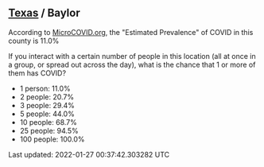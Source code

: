 
## [Texas](/united-states/texas) / Baylor

According to [MicroCOVID.org](http://microcovid.org),
the "Estimated Prevalence" of COVID in this county is 11.0%

If you interact with a certain number of people in this location
(all at once in a group, or spread out across the day), what is the chance that
1 or more of them has COVID?

- 1 person: 11.0%
- 2 people: 20.7%
- 3 people: 29.4%
- 5 people: 44.0%
- 10 people: 68.7%
- 25 people: 94.5%
- 100 people: 100.0%

Last updated: 2022-01-27 00:37:42.303282 UTC
